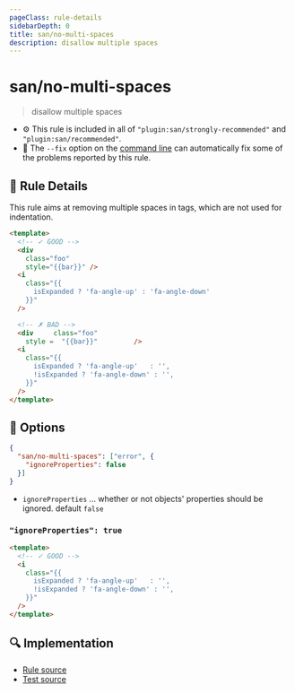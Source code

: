 ```yaml
---
pageClass: rule-details
sidebarDepth: 0
title: san/no-multi-spaces
description: disallow multiple spaces
---
```

# san/no-multi-spaces
> disallow multiple spaces

- :gear: This rule is included in all of `"plugin:san/strongly-recommended"` and `"plugin:san/recommended"`.
- :wrench: The `--fix` option on the [command line](https://eslint.org/docs/user-guide/command-line-interface#fixing-problems) can automatically fix some of the problems reported by this rule.

## :book: Rule Details

This rule aims at removing multiple spaces in tags, which are not used for indentation.

<eslint-code-block fix :rules="{'san/no-multi-spaces': ['error']}">

```html
<template>
  <!-- ✓ GOOD -->
  <div
    class="foo"
    style="{{bar}}" />
  <i
    class="{{
      isExpanded ? 'fa-angle-up' : 'fa-angle-down'
    }}"
  />

  <!-- ✗ BAD -->
  <div     class="foo"
    style =  "{{bar}}"         />
  <i
    class="{{
      isExpanded ? 'fa-angle-up'   : '',
      !isExpanded ? 'fa-angle-down' : '',
    }}"
  />
</template>
```

</eslint-code-block>

## :wrench: Options

```json
{
  "san/no-multi-spaces": ["error", {
    "ignoreProperties": false
  }]
}
```

- `ignoreProperties` ... whether or not objects' properties should be ignored. default `false`

### `"ignoreProperties": true`

<eslint-code-block fix :rules="{'san/no-multi-spaces': ['error', { 'ignoreProperties': true }]}">

```html
<template>
  <!-- ✓ GOOD -->
  <i
    class="{{
      isExpanded ? 'fa-angle-up'   : '',
      !isExpanded ? 'fa-angle-down' : '',
    }}"
  />
</template>
```

</eslint-code-block>

## :mag: Implementation

- [Rule source](https://github.com/ecomfe/eslint-plugin-san/blob/main/lib/rules/no-multi-spaces.js)
- [Test source](https://github.com/ecomfe/eslint-plugin-san/tree/main/__tests__/lib/rules/no-multi-spaces.test.js)
